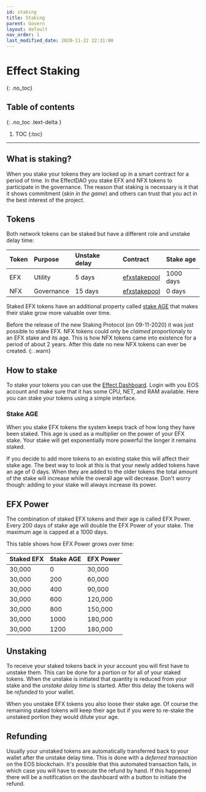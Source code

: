 ```yaml
---
id: staking
title: Staking
parent: Govern
layout: default
nav_order: 1
last_modified_date: 2020-11-22 22:31:00
---
```


# Effect Staking
{: .no_toc}

## Table of contents
{: .no_toc .text-delta }

1. TOC
{:toc}

---

## What is staking?

When you stake your tokens they are locked up in a smart contract for a period
of time. In the EffectDAO you stake EFX and NFX tokens to participate in the
governance. The reason that staking is necessary is it that it shows commitment
(*skin in the game*) and others can trust that you act in the best interest of
the project.

## Tokens

Both network tokens can be staked but have a different role and unstake delay
time:

| Token | Purpose    | Unstake delay | Contract                                              | Stake age                                        |
|:------|:-----------|:--------------|:------------------------------------------------------|:-------------------------------------------------|
| EFX   | Utility    | 5 days        | [efxstakepool](https://bloks.io/account/efxstakepool) | <span class="label label-green">1000 days<span/> |
| NFX   | Governance | 15 days       | [efxstakepool](https://bloks.io/account/efxstakepool) | <span class="label label-yellow">0 days<span/>   |


Staked EFX tokens have an additional property called [stake AGE](#effect-power)
that makes their stake grow more valuable over time.

Before the release of the new Staking Protocol (on 09-11-2020) it was just
possible to stake EFX. NFX tokens could only be *claimed* proportionaly to an EFX
stake and its age. This is how NFX tokens came into existence for a period of
about 2 years. After this date no new NFX tokens can ever be created.
{: .warn}

## How to stake

To stake your tokens you can use the [Effect
Dashboard](https://dashboard.effect.ai/stake). Login with you EOS account and
make sure that it has some CPU, NET, and RAM available. Here you can stake your
tokens using a simple interface.

### Stake AGE

When you stake EFX tokens the system keeps track of how long they have been
staked. This age is used as a multiplier on the power of your EFX stake. Your
stake will get exponentially more powerful the longer it remains staked.

If you decide to add more tokens to an existing stake this will affect their
stake age. The best way to look at this is that your newly added tokens have an
age of 0 days. When they are added to the older tokens the total amount of the
stake will increase while the overall age will decrease. Don't worry though:
adding to your stake will always increase its power.

## EFX Power

The combination of staked EFX tokens and their age is called EFX Power. Every
200 days of stake age will double the EFX Power of your stake. The maximum age
is capped at a 1000 days.

This table shows how EFX Power grows over time:

| Staked EFX | Stake AGE | EFX  Power |
|------------|-----------|--------------|
| 30,000     | 0         | 30,000       |
| 30,000     | 200       | 60,000       |
| 30,000     | 400       | 90,000       |
| 30,000     | 600       | 120,000      |
| 30,000     | 800       | 150,000      |
| 30,000     | 1000      | 180,000      |
| 30,000     | 1200      | 180,000      |

## Unstaking

To receive your staked tokens back in your account you will first have to
unstake them. This can be done for a portion or for all of your staked
tokens. When the unstake is initiated that quantity is reduced from your stake
and the *unstake delay time* is started. After this delay the tokens will be
*refunded* to your wallet.

When you unstake EFX tokens you also loose their stake age. Of course the
remaining staked tokens will keep their age but if you were to re-stake the
unstaked portion they would dilute your age.

## Refunding

Usually your unstaked tokens are automatically transferred back to your wallet
after the unstake delay time. This is done with a *deferred transaction* on the
EOS blockchain. It's possible that this automated transaction fails, in which
case you will have to execute the refund by hand. If this happened there will be
a notification on the dashboard with a button to initiate the refund.

<!---
---

## Technical deep-dive

### Staking formulas
### Offline staking
### Caveats
-->
